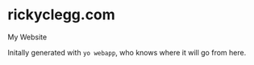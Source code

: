 # rickyclegg.com
My Website

Initally generated with ```yo webapp```, who knows where it will go from here.
